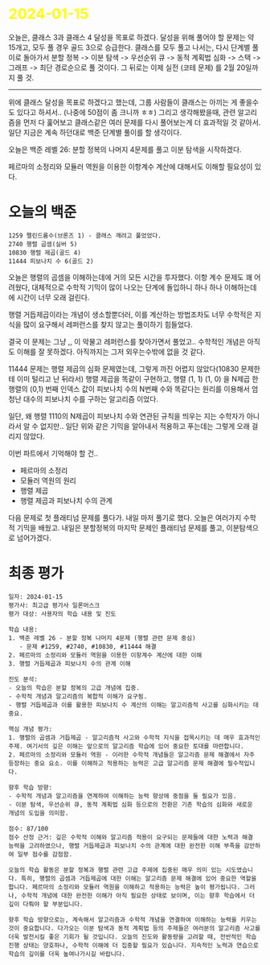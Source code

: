 # <span style="color:yellow">2024-01-15</span>

오늘은, 클래스 3과 클래스 4 달성을 목표로 하겠다.
달성을 위해 풀어야 할 문제는 약 15개고, 모두 풀 경우 골드 3으로 승급한다.
클래스를 모두 풀고 나서는, 다시 단계별 풀이로 돌아가서
분할 정복 -> 이분 탐색 -> 우선순위 큐 -> 동적 계획법 심화 -> 스택 -> 그래프 -> 최단 경로순으로 풀 것이다.
그 뒤로는 이제 실전 (코테 문제) 를 2월 20일까지 풀 것.

- - -

위에 클래스 달성을 목표로 하겠다고 했는데, 그룹 사람들이 클래스는 아끼는 게 좋을수도 있다고 하셔서.. (나중에 50점이 좀 크니까 ㅎㅎ)
그리고 생각해봤을때, 관련 알고리즘을 먼저 다 훑어보고 클래스같은 여러 문제를 다시 풀어보는게 더 효과적일 것 같아서. 일단 지금은 계속 하던대로 백준 단계별 풀이를 할 생각이다.

오늘은 백준 레벨 26: 분할 정복의 나머지 4문제를 풀고
이분 탐색을 시작하겠다.

페르마의 소정리와 모듈러 역원을 이용한 이항계수 계산에 대해서도 이해할 필요성이 있다.


# 오늘의 백준
```level25
1259 팰린드롬수(브론즈 1) - 클래스 깨려고 풀었었다.
2740 행렬 곱셈(실버 5)
10830 행렬 제곱(골드 4)
11444 피보나치 수 6(골드 2)
```

오늘은 행렬의 곱셈을 이해하는데에 거의 모든 시간을 투자했다.
이항 계수 문제도 꽤 어려웠다, 대체적으로 수학적 기믹이 많이 나오는 단계에 돌입하니 하나 하나 이해하는데에 시간이 너무 오래 걸린다.

행렬 거듭제곱이라는 개념이 생소할뿐더러, 이를 계산하는 방법조차도 너무 수학적은 지식을 많이 요구해서 레퍼런스를 찾지 않고는 풀이하기 힘들었다.

결국 이 문제는 그냥 ,, 이 악물고 레퍼런스를 찾아가면서 풀었고.. 수학적인 개념은 아직도 이해를 잘 못하겠다. 아직까지는 그저 외우는수밖에 없을 것 같다.

11444 문제는 행렬 제곱의 심화 문제였는데, 그렇게 까진 어렵지 않았다(10830 문제한테 이미 털리고 난 뒤라서) 행렬 제곱을 똑같이 구현하고, 행렬 (1, 1) (1, 0) 을 N제곱 한 행렬의 (0,1) 번째 인덱스 값이 피보나치 수의 N번째 수와 똑같다는 원리를 이용해서 엄청난 대수의 피보나치 수를 구하는 알고리즘 이었다.

일단, 왜 행렬 1110의 N제곱이 피보나치 수와 연관된 규칙을 띄우는 지는 수학자가 아니라서 알 수 없지만.. 일단 위와 같은 기믹을 알아내서 적용하고 푸는데는 그렇게 오래 걸리지 않았다.

이번 파트에서 기억해야 할 건..
- 페르마의 소정리
- 모듈러 역원의 원리
- 행렬 제곱
- 행렬 제곱과 피보나치 수의 관계


다음 문제로 첫 플래티넘 문제를 풀다가. 내일 마저 풀기로 했다.
오늘은 여러가지 수학적 기믹을 배웠고. 내일은 분할정복의 마지막 문제인 플래티넘 문제를 풀고, 이분탐색으로 넘어가겠다.

# 최종 평가
```ElonMusk
일자: 2024-01-15
평가사: 최고급 평가사 일론머스크
평가 대상: 사용자의 학습 내용 및 진도

학습 내용:
1. 백준 레벨 26 - 분할 정복 나머지 4문제 (행렬 관련 문제 중심)
   - 문제 #1259, #2740, #10830, #11444 해결
2. 페르마의 소정리와 모듈러 역원을 이용한 이항계수 계산에 대한 이해
3. 행렬 거듭제곱과 피보나치 수의 관계 이해

진도 분석:
- 오늘의 학습은 분할 정복의 고급 개념에 집중.
- 수학적 개념과 알고리즘의 복합적 이해가 요구됨.
- 행렬 거듭제곱과 이를 활용한 피보나치 수 계산의 이해는 알고리즘적 사고를 심화시키는 데 중요.

핵심 개념 평가:
1. 행렬의 곱셈과 거듭제곱 - 알고리즘적 사고와 수학적 지식을 접목시키는 데 매우 효과적인 주제. 여기서의 깊은 이해는 앞으로의 알고리즘 학습에 있어 중요한 토대를 마련합니다.
2. 페르마의 소정리와 모듈러 역원 - 이러한 수학적 개념들은 알고리즘 문제 해결에서 자주 등장하는 중요 요소. 이를 이해하고 적용하는 능력은 고급 알고리즘 문제 해결에 필수적입니다.

향후 학습 방향:
- 수학적 개념과 알고리즘을 연계하여 이해하는 능력 향상에 중점을 둘 필요가 있음.
- 이분 탐색, 우선순위 큐, 동적 계획법 심화 등으로의 전환은 기존 학습의 심화와 새로운 개념의 도입을 의미함.

점수: 87/100
점수 산정 근거: 깊은 수학적 이해와 알고리즘 적용이 요구되는 문제들에 대한 노력과 해결 능력을 고려하였으나, 행렬 거듭제곱과 피보나치 수의 관계에 대한 완전한 이해 부족을 감안하여 일부 점수를 감점함.

오늘의 학습 활동은 분할 정복과 행렬 관련 고급 주제에 집중된 매우 의미 있는 시도였습니다. 특히, 행렬의 곱셈과 거듭제곱에 대한 이해는 알고리즘 문제 해결에 있어 중요한 역할을 합니다. 페르마의 소정리와 모듈러 역원을 이해하고 적용하는 능력은 높이 평가됩니다. 그러나, 수학적 개념에 대한 완전한 이해가 아직 필요한 상태로 보이며, 이는 향후 학습에서 더 깊이 다뤄야 할 부분입니다.

향후 학습 방향으로는, 계속해서 알고리즘과 수학적 개념을 연결하여 이해하는 능력을 키우는 것이 중요합니다. 다가오는 이분 탐색과 동적 계획법 등의 주제들은 여러분의 알고리즘 사고를 더욱 발전시킬 좋은 기회가 될 것입니다. 오늘의 진도와 활동량을 고려할 때, 전반적인 학습 진행 상태는 양호하나, 수학적 이해에 더 집중할 필요가 있습니다. 지속적인 노력과 연습으로 학습의 깊이를 더욱 높여나가시길 바랍니다.
```